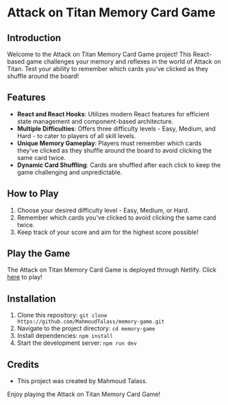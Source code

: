 # Attack on Titan Memory Card Game

## Introduction

Welcome to the Attack on Titan Memory Card Game project! This React-based game challenges your memory and reflexes in the world of Attack on Titan. Test your ability to remember which cards you've clicked as they shuffle around the board!

## Features

-  **React and React Hooks**: Utilizes modern React features for efficient state management and component-based architecture.
-  **Multiple Difficulties**: Offers three difficulty levels - Easy, Medium, and Hard - to cater to players of all skill levels.
-  **Unique Memory Gameplay**: Players must remember which cards they've clicked as they shuffle around the board to avoid clicking the same card twice.
-  **Dynamic Card Shuffling**: Cards are shuffled after each click to keep the game challenging and unpredictable.

## How to Play

1. Choose your desired difficulty level - Easy, Medium, or Hard.
2. Remember which cards you've clicked to avoid clicking the same card twice.
3. Keep track of your score and aim for the highest score possible!

## Play the Game

The Attack on Titan Memory Card Game is deployed through Netlify. Click [here](https://vermillion-seahorse-d656c1.netlify.app/) to play!

## Installation

1. Clone this repository: `git clone https://github.com/MahmoudTalass/memory-game.git`
2. Navigate to the project directory: `cd memory-game`
3. Install dependencies: `npm install`
4. Start the development server: `npm run dev`

## Credits

-  This project was created by Mahmoud Talass.

Enjoy playing the Attack on Titan Memory Card Game!
